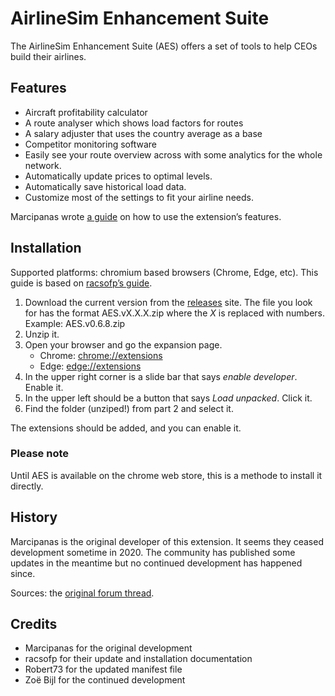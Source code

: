 # AirlineSim Enhancement Suite

The AirlineSim Enhancement Suite (AES) offers a set of tools to help CEOs build their airlines.

## Features

- Aircraft profitability calculator
- A route analyser which shows load factors for routes
- A salary adjuster that uses the country average as a base
- Competitor monitoring software
- Easily see your route overview across with some analytics for the whole network.
- Automatically update prices to optimal levels.
- Automatically save historical load data.
- Customize most of the settings to fit your airline needs.

Marcipanas wrote [a guide](https://docs.google.com/document/d/1hzMHb3hTBXSZNtuDKoBuvx1HP9CgB7wVYR59yDYympg/) on how to use the extension’s features.

## Installation

Supported platforms: chromium based browsers (Chrome, Edge, etc).
This guide is based on [racsofp’s guide](https://forums.airlinesim.aero/t/manual-installation-of-the-ase-airlinesim-enhancement-suite-chrome-extension/24671).

1. Download the current version from the [releases](https://github.com/ZoeBijl/airlinesim-enhancement-suite/releases) site.
   The file you look for has the format AES.vX.X.X.zip where the _X_ is replaced with numbers. Example: AES.v0.6.8.zip
2. Unzip it.
3. Open your browser and go the expansion page.
    - Chrome: [chrome://extensions](chrome://extensions)
    - Edge: [edge://extensions](edge://extensions)
4. In the upper right corner is a slide bar that says _enable developer_. Enable it.
5. In the upper left should be a button that says _Load unpacked_. Click it.
6. Find the folder (unziped!) from part 2 and select it.

The extensions should be added, and you can enable it.

### Please note
Until AES is available on the chrome web store, this is a methode to install it directly.

## History

Marcipanas is the original developer of this extension.
It seems they ceased development sometime in 2020.
The community has published some updates in the meantime but no continued development has happened since.

Sources: the [original forum thread](https://forums.airlinesim.aero/t/introducing-airlinesim-enhancement-suite-beta/21684).

## Credits

- Marcipanas for the original development
- racsofp for their update and installation documentation
- Robert73 for the updated manifest file
- Zoë Bijl for the continued development
